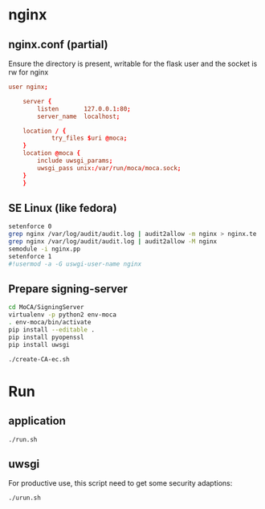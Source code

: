 # nginx
## nginx.conf (partial)

Ensure the directory is present, writable for the flask user and the socket is rw for nginx

```nginx.conf
user nginx;

    server {
        listen       127.0.0.1:80;
        server_name  localhost;

	location / {
            try_files $uri @moca;
	}
	location @moca {
	    include uwsgi_params;
	    uwsgi_pass unix:/var/run/moca/moca.sock;
	}
    }
```


## SE Linux (like fedora)

```bash
setenforce 0
grep nginx /var/log/audit/audit.log | audit2allow -m nginx > nginx.te
grep nginx /var/log/audit/audit.log | audit2allow -M nginx
semodule -i nginx.pp
setenforce 1
#!usermod -a -G uswgi-user-name nginx
```
## Prepare signing-server

```bash
cd MoCA/SigningServer
virtualenv -p python2 env-moca
. env-moca/bin/activate 
pip install --editable .
pip install pyopenssl
pip install uwsgi

./create-CA-ec.sh
```
# Run
## application

`./run.sh`

## uwsgi

For productive use, this script need to get some security adaptions:

`./urun.sh`

